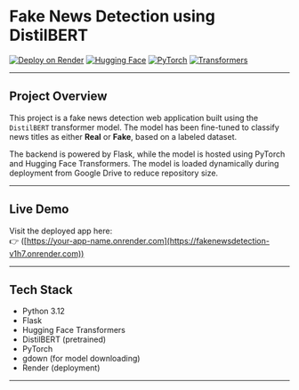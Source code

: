 # Fake News Detection using DistilBERT

[![Deploy on Render](https://img.shields.io/badge/Hosted%20On-Render-3f3f3f?style=flat&logo=render)](https://your-app-name.onrender.com)
[![Hugging Face](https://img.shields.io/badge/Model-HuggingFace-blue?logo=huggingface)](https://huggingface.co)
[![PyTorch](https://img.shields.io/badge/Framework-PyTorch-red?logo=pytorch)](https://pytorch.org)
[![Transformers](https://img.shields.io/badge/Transformers-HuggingFace-purple)](https://github.com/huggingface/transformers)

---

## Project Overview

This project is a fake news detection web application built using the `DistilBERT` transformer model. The model has been fine-tuned to classify news titles as either **Real** or **Fake**, based on a labeled dataset.

The backend is powered by Flask, while the model is hosted using PyTorch and Hugging Face Transformers. The model is loaded dynamically during deployment from Google Drive to reduce repository size.

---

## Live Demo

Visit the deployed app here:  
👉 ([https://your-app-name.onrender.com](https://fakenewsdetection-v1h7.onrender.com))

---

## Tech Stack

- Python 3.12
- Flask
- Hugging Face Transformers
- DistilBERT (pretrained)
- PyTorch
- gdown (for model downloading)
- Render (deployment)

---
